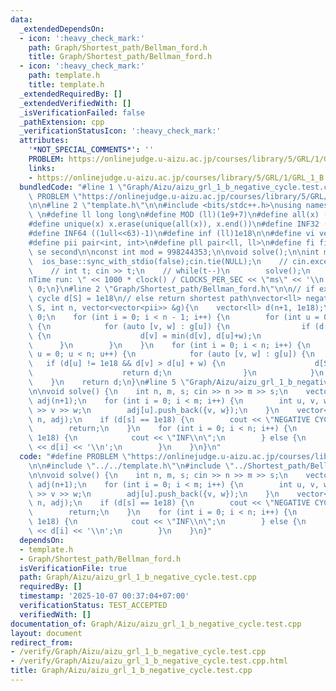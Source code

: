 ```yaml
---
data:
  _extendedDependsOn:
  - icon: ':heavy_check_mark:'
    path: Graph/Shortest_path/Bellman_ford.h
    title: Graph/Shortest_path/Bellman_ford.h
  - icon: ':heavy_check_mark:'
    path: template.h
    title: template.h
  _extendedRequiredBy: []
  _extendedVerifiedWith: []
  _isVerificationFailed: false
  _pathExtension: cpp
  _verificationStatusIcon: ':heavy_check_mark:'
  attributes:
    '*NOT_SPECIAL_COMMENTS*': ''
    PROBLEM: https://onlinejudge.u-aizu.ac.jp/courses/library/5/GRL/1/GRL_1_B
    links:
    - https://onlinejudge.u-aizu.ac.jp/courses/library/5/GRL/1/GRL_1_B
  bundledCode: "#line 1 \"Graph/Aizu/aizu_grl_1_b_negative_cycle.test.cpp\"\n#define\
    \ PROBLEM \"https://onlinejudge.u-aizu.ac.jp/courses/library/5/GRL/1/GRL_1_B\"\
    \n\n#line 2 \"template.h\"\n\n#include <bits/stdc++.h>\nusing namespace std;\n\
    \ \n#define ll long long\n#define MOD (ll)(1e9+7)\n#define all(x) (x).begin(),(x).end()\n\
    #define unique(x) x.erase(unique(all(x)), x.end())\n#define INF32 ((1ull<<31)-1)\n\
    #define INF64 ((1ull<<63)-1)\n#define inf (ll)1e18\n\n#define vi vector<int>\n\
    #define pii pair<int, int>\n#define pll pair<ll, ll>\n#define fi first\n#define\
    \ se second\n\nconst int mod = 998244353;\n\nvoid solve();\n\nint main(){\n  \
    \  ios_base::sync_with_stdio(false);cin.tie(NULL);\n    // cin.exceptions(cin.failbit);\n\
    \    // int t; cin >> t;\n    // while(t--)\n        solve();\n    cerr << \"\\\
    nTime run: \" << 1000 * clock() / CLOCKS_PER_SEC << \"ms\" << '\\n';\n    return\
    \ 0;\n}\n#line 2 \"Graph/Shortest_path/Bellman_ford.h\"\n\n// if exist negative\
    \ cycle d[S] = 1e18\n// else return shortest path\nvector<ll> negativeCycle(int\
    \ S, int n, vector<vector<pii>> &g){\n    vector<ll> d(n+1, 1e18);\n    d[S] =\
    \ 0;\n    for (int i = 0; i < n - 1; i++) {\n        for (int u = 0; u < n; u++)\
    \ {\n            for (auto [v, w] : g[u]) {\n                if (d[u] != 1e18)\
    \ {\n                    d[v] = min(d[v], d[u]+w);\n                }\n      \
    \      }\n        }\n    }\n    for (int i = 0; i < n; i++) {\n        for (int\
    \ u = 0; u < n; u++) {\n            for (auto [v, w] : g[u]) {\n             \
    \   if (d[u] != 1e18 && d[v] > d[u] + w) {\n                    d[S] = 1e18;\n\
    \                    return d;\n                }\n            }\n        }\n\
    \    }\n    return d;\n}\n#line 5 \"Graph/Aizu/aizu_grl_1_b_negative_cycle.test.cpp\"\
    \n\nvoid solve() {\n    int n, m, s; cin >> n >> m >> s;\n    vector<vector<pii>>\
    \ adj(n+1);\n    for (int i = 0; i < m; i++) {\n        int u, v, w; cin >> u\
    \ >> v >> w;\n        adj[u].push_back({v, w});\n    }\n    vector<ll> d = negativeCycle(s,\
    \ n, adj);\n    if (d[s] == 1e18) {\n        cout << \"NEGATIVE CYCLE\\n\";\n\
    \        return;\n    }\n    for (int i = 0; i < n; i++) {\n        if (d[i] ==\
    \ 1e18) {\n            cout << \"INF\\n\";\n        } else {\n            cout\
    \ << d[i] << '\\n';\n        }\n    }\n}\n"
  code: "#define PROBLEM \"https://onlinejudge.u-aizu.ac.jp/courses/library/5/GRL/1/GRL_1_B\"\
    \n\n#include \"../../template.h\"\n#include \"../Shortest_path/Bellman_ford.h\"\
    \n\nvoid solve() {\n    int n, m, s; cin >> n >> m >> s;\n    vector<vector<pii>>\
    \ adj(n+1);\n    for (int i = 0; i < m; i++) {\n        int u, v, w; cin >> u\
    \ >> v >> w;\n        adj[u].push_back({v, w});\n    }\n    vector<ll> d = negativeCycle(s,\
    \ n, adj);\n    if (d[s] == 1e18) {\n        cout << \"NEGATIVE CYCLE\\n\";\n\
    \        return;\n    }\n    for (int i = 0; i < n; i++) {\n        if (d[i] ==\
    \ 1e18) {\n            cout << \"INF\\n\";\n        } else {\n            cout\
    \ << d[i] << '\\n';\n        }\n    }\n}"
  dependsOn:
  - template.h
  - Graph/Shortest_path/Bellman_ford.h
  isVerificationFile: true
  path: Graph/Aizu/aizu_grl_1_b_negative_cycle.test.cpp
  requiredBy: []
  timestamp: '2025-10-07 00:37:04+07:00'
  verificationStatus: TEST_ACCEPTED
  verifiedWith: []
documentation_of: Graph/Aizu/aizu_grl_1_b_negative_cycle.test.cpp
layout: document
redirect_from:
- /verify/Graph/Aizu/aizu_grl_1_b_negative_cycle.test.cpp
- /verify/Graph/Aizu/aizu_grl_1_b_negative_cycle.test.cpp.html
title: Graph/Aizu/aizu_grl_1_b_negative_cycle.test.cpp
---
```

